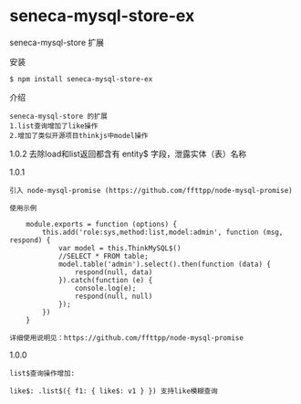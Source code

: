 # seneca-mysql-store-ex
seneca-mysql-store 扩展

安装

    $ npm install seneca-mysql-store-ex

介绍

    seneca-mysql-store 的扩展
    1.list查询增加了like操作
    2.增加了类似开源项目thinkjs中model操作
    
1.0.2
    去除load和list返回都含有 entity$ 字段，泄露实体（表）名称

1.0.1

    引入 node-mysql-promise (https://github.com/ffttpp/node-mysql-promise)

    使用示例

        module.exports = function (options) {
            this.add('role:sys,method:list,model:admin', function (msg, respond) {
                var model = this.ThinkMySQL$()
                //SELECT * FROM table;
                model.table('admin').select().then(function (data) {
                    respond(null, data)
                }).catch(function (e) {
                    console.log(e);
                    respond(null, null)
                });
            })
        }

    详细使用说明见：https://github.com/ffttpp/node-mysql-promise

1.0.0

    list$查询操作增加:

    like$: .list$({ f1: { like$: v1 } }) 支持like模糊查询